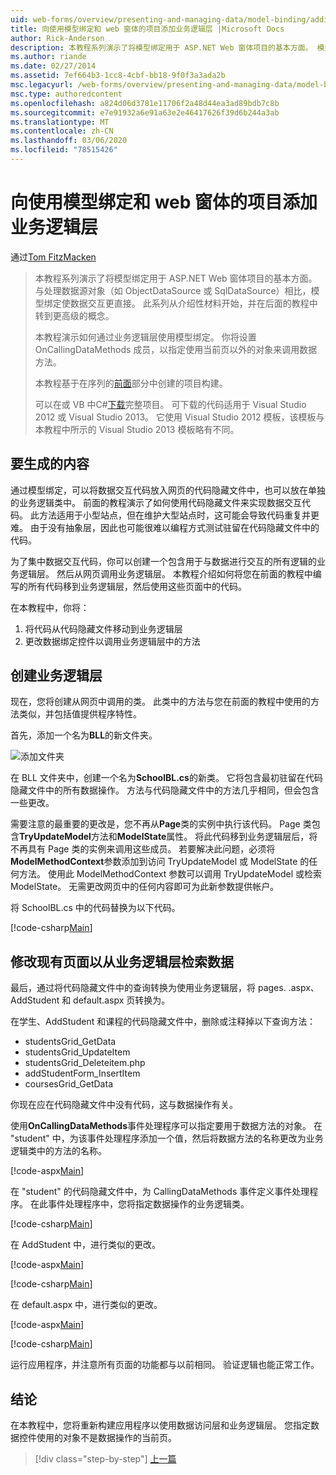 ```yaml
---
uid: web-forms/overview/presenting-and-managing-data/model-binding/adding-business-logic-layer
title: 向使用模型绑定和 web 窗体的项目添加业务逻辑层 |Microsoft Docs
author: Rick-Anderson
description: 本教程系列演示了将模型绑定用于 ASP.NET Web 窗体项目的基本方面。 模型绑定使数据交互更加直接-。
ms.author: riande
ms.date: 02/27/2014
ms.assetid: 7ef664b3-1cc8-4cbf-bb18-9f0f3a3ada2b
msc.legacyurl: /web-forms/overview/presenting-and-managing-data/model-binding/adding-business-logic-layer
msc.type: authoredcontent
ms.openlocfilehash: a824d06d3781e11706f2a48d44ea3ad89bdb7c8b
ms.sourcegitcommit: e7e91932a6e91a63e2e46417626f39d6b244a3ab
ms.translationtype: MT
ms.contentlocale: zh-CN
ms.lasthandoff: 03/06/2020
ms.locfileid: "78515426"
---
```

# <a name="adding-business-logic-layer-to-a-project-that-uses-model-binding-and-web-forms"></a>向使用模型绑定和 web 窗体的项目添加业务逻辑层

通过[Tom FitzMacken](https://github.com/tfitzmac)

> 本教程系列演示了将模型绑定用于 ASP.NET Web 窗体项目的基本方面。 与处理数据源对象（如 ObjectDataSource 或 SqlDataSource）相比，模型绑定使数据交互更直接。 此系列从介绍性材料开始，并在后面的教程中转到更高级的概念。
> 
> 本教程演示如何通过业务逻辑层使用模型绑定。 你将设置 OnCallingDataMethods 成员，以指定使用当前页以外的对象来调用数据方法。
> 
> 本教程基于在序列的[前面](retrieving-data.md)部分中创建的项目构建。
> 
> 可以在或 VB 中C#[下载](https://go.microsoft.com/fwlink/?LinkId=286116)完整项目。 可下载的代码适用于 Visual Studio 2012 或 Visual Studio 2013。 它使用 Visual Studio 2012 模板，该模板与本教程中所示的 Visual Studio 2013 模板略有不同。

## <a name="what-youll-build"></a>要生成的内容

通过模型绑定，可以将数据交互代码放入网页的代码隐藏文件中，也可以放在单独的业务逻辑类中。 前面的教程演示了如何使用代码隐藏文件来实现数据交互代码。 此方法适用于小型站点，但在维护大型站点时，这可能会导致代码重复并更难。 由于没有抽象层，因此也可能很难以编程方式测试驻留在代码隐藏文件中的代码。

为了集中数据交互代码，你可以创建一个包含用于与数据进行交互的所有逻辑的业务逻辑层。 然后从网页调用业务逻辑层。 本教程介绍如何将您在前面的教程中编写的所有代码移到业务逻辑层，然后使用这些页面中的代码。

在本教程中，你将：

1. 将代码从代码隐藏文件移动到业务逻辑层
2. 更改数据绑定控件以调用业务逻辑层中的方法

## <a name="create-business-logic-layer"></a>创建业务逻辑层

现在，您将创建从网页中调用的类。 此类中的方法与您在前面的教程中使用的方法类似，并包括值提供程序特性。

首先，添加一个名为**BLL**的新文件夹。

![添加文件夹](adding-business-logic-layer/_static/image1.png)

在 BLL 文件夹中，创建一个名为**SchoolBL.cs**的新类。 它将包含最初驻留在代码隐藏文件中的所有数据操作。 方法与代码隐藏文件中的方法几乎相同，但会包含一些更改。

需要注意的最重要的更改是，您不再从**Page**类的实例中执行该代码。 Page 类包含**TryUpdateModel**方法和**ModelState**属性。 将此代码移到业务逻辑层后，将不再具有 Page 类的实例来调用这些成员。 若要解决此问题，必须将**ModelMethodContext**参数添加到访问 TryUpdateModel 或 ModelState 的任何方法。 使用此 ModelMethodContext 参数可以调用 TryUpdateModel 或检索 ModelState。 无需更改网页中的任何内容即可为此新参数提供帐户。

将 SchoolBL.cs 中的代码替换为以下代码。

[!code-csharp[Main](adding-business-logic-layer/samples/sample1.cs)]

## <a name="revise-existing-pages-to-retrieve-data-from-business-logic-layer"></a>修改现有页面以从业务逻辑层检索数据

最后，通过将代码隐藏文件中的查询转换为使用业务逻辑层，将 pages. .aspx、AddStudent 和 default.aspx 页转换为。

在学生、AddStudent 和课程的代码隐藏文件中，删除或注释掉以下查询方法：

- studentsGrid\_GetData
- studentsGrid\_UpdateItem
- studentsGrid\_Deleteitem.php
- addStudentForm\_InsertItem
- coursesGrid\_GetData

你现在应在代码隐藏文件中没有代码，这与数据操作有关。

使用**OnCallingDataMethods**事件处理程序可以指定要用于数据方法的对象。 在 "student" 中，为该事件处理程序添加一个值，然后将数据方法的名称更改为业务逻辑类中的方法的名称。

[!code-aspx[Main](adding-business-logic-layer/samples/sample2.aspx?highlight=3-4,8)]

在 "student" 的代码隐藏文件中，为 CallingDataMethods 事件定义事件处理程序。 在此事件处理程序中，您将指定数据操作的业务逻辑类。

[!code-csharp[Main](adding-business-logic-layer/samples/sample3.cs)]

在 AddStudent 中，进行类似的更改。

[!code-aspx[Main](adding-business-logic-layer/samples/sample4.aspx?highlight=3-4)]

[!code-csharp[Main](adding-business-logic-layer/samples/sample5.cs)]

在 default.aspx 中，进行类似的更改。

[!code-aspx[Main](adding-business-logic-layer/samples/sample6.aspx?highlight=3-4)]

[!code-csharp[Main](adding-business-logic-layer/samples/sample7.cs)]

运行应用程序，并注意所有页面的功能都与以前相同。 验证逻辑也能正常工作。

## <a name="conclusion"></a>结论

在本教程中，您将重新构建应用程序以使用数据访问层和业务逻辑层。 您指定数据控件使用的对象不是数据操作的当前页。

> [!div class="step-by-step"]
> [上一篇](using-query-string-values-to-retrieve-data.md)
